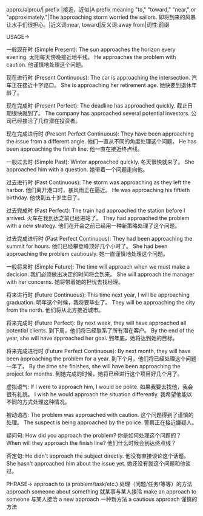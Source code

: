 appro:/əˈproʊ/| prefix |接近，近似|A prefix meaning "to," "toward," "near," or "approximately."|The approaching storm worried the sailors. 即将到来的风暴让水手们很担心。|近义词:near, toward|反义词:away from|词性:前缀

USAGE->

一般现在时 (Simple Present):
The sun approaches the horizon every evening. 太阳每天傍晚接近地平线。
He approaches the problem with caution. 他谨慎地处理这个问题。


现在进行时 (Present Continuous):
The car is approaching the intersection. 汽车正在接近十字路口。
She is approaching her retirement age. 她快要到退休年龄了。


现在完成时 (Present Perfect):
The deadline has approached quickly. 截止日期很快就到了。
The company has approached several potential investors. 公司已经接洽了几位潜在投资者。


现在完成进行时 (Present Perfect Continuous):
They have been approaching the issue from a different angle.  他们一直从不同的角度处理这个问题。
He has been approaching the finish line. 他一直在接近终点线。


一般过去时 (Simple Past):
Winter approached quickly. 冬天很快就来了。
She approached him with a question. 她带着一个问题走向他。


过去进行时 (Past Continuous):
The storm was approaching as they left the harbor. 他们离开港口时，暴风雨正在逼近。
He was approaching his fiftieth birthday. 他快到五十岁生日了。


过去完成时 (Past Perfect):
The train had approached the station before I arrived. 火车在我到达之前已经进站了。
They had approached the problem with a new strategy. 他们在开会之前已经用一种新策略处理了这个问题。


过去完成进行时 (Past Perfect Continuous):
They had been approaching the summit for hours. 他们已经攀登峰顶好几个小时了。
She had been approaching the problem cautiously. 她一直谨慎地处理这个问题。


一般将来时 (Simple Future):
The time will approach when we must make a decision. 我们必须做出决定的时间将会到来。
She will approach the manager with her concerns. 她将带着她的担忧去找经理。


将来进行时 (Future Continuous):
This time next year, I will be approaching graduation. 明年这个时候，我将要毕业了。
They will be approaching the city from the north. 他们将从北方接近城市。


将来完成时 (Future Perfect):
By next week, they will have approached all potential clients. 到下周，他们将已经联系了所有潜在客户。
By the end of the year, she will have approached her goal. 到年底，她将达到她的目标。


将来完成进行时 (Future Perfect Continuous):
By next month, they will have been approaching the problem for a year. 到下个月，他们将已经处理这个问题一年了。
By the time she finishes, she will have been approaching the project for months. 到她完成的时候，她将已经进行这个项目好几个月了。


虚拟语气:
If I were to approach him, I would be polite. 如果我要去找他，我会很有礼貌。
I wish he would approach the situation differently. 我希望他能以不同的方式处理这种情况。


被动语态:
The problem was approached with caution.  这个问题得到了谨慎的处理。
The suspect is being approached by the police. 警察正在接近嫌疑人。


疑问句:
How did you approach the problem? 你是如何处理这个问题的？
When will they approach the finish line? 他们什么时候会到达终点线？


否定句:
He didn't approach the subject directly. 他没有直接谈论这个话题。
She hasn't approached him about the issue yet. 她还没有就这个问题和他谈过。



PHRASE->
approach to (a problem/task/etc.) 处理（问题/任务/等等）的方法
approach someone about something 就某事与某人接洽
make an approach to someone  与某人接洽
a new approach  一种新方法
a cautious approach  谨慎的方法
